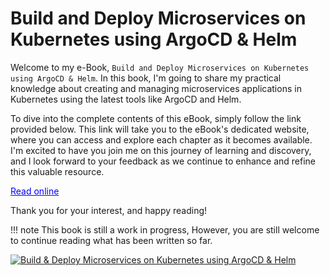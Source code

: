 
# Build and Deploy Microservices on Kubernetes using ArgoCD & Helm


Welcome to my e-Book, `Build and Deploy Microservices on Kubernetes using ArgoCD & Helm`. In this book, I'm going to share my practical knowledge about creating and managing microservices applications in Kubernetes using the latest tools like ArgoCD and Helm.

To dive into the complete contents of this eBook, simply follow the link provided below. This link will take you to the eBook's dedicated website, where you can access and explore each chapter as it becomes available. I'm excited to have you join me on this journey of learning and discovery, and I look forward to your feedback as we continue to enhance and refine this valuable resource.

<a href="http://kubernetes.anjikeesari.com/" style="color: blue;" target="_blank">Read online</a>

Thank you for your interest, and happy reading!


!!! note
    This book is still a work in progress, However, you are still welcome to continue reading what has been written so far.


<a href="http://kubernetes.anjikeesari.com/" target="_blank">
    <img src="../../../images/book-cover-2.png" alt="Build & Deploy Microservices on Kubernetes using ArgoCD & Helm" />
</a>
